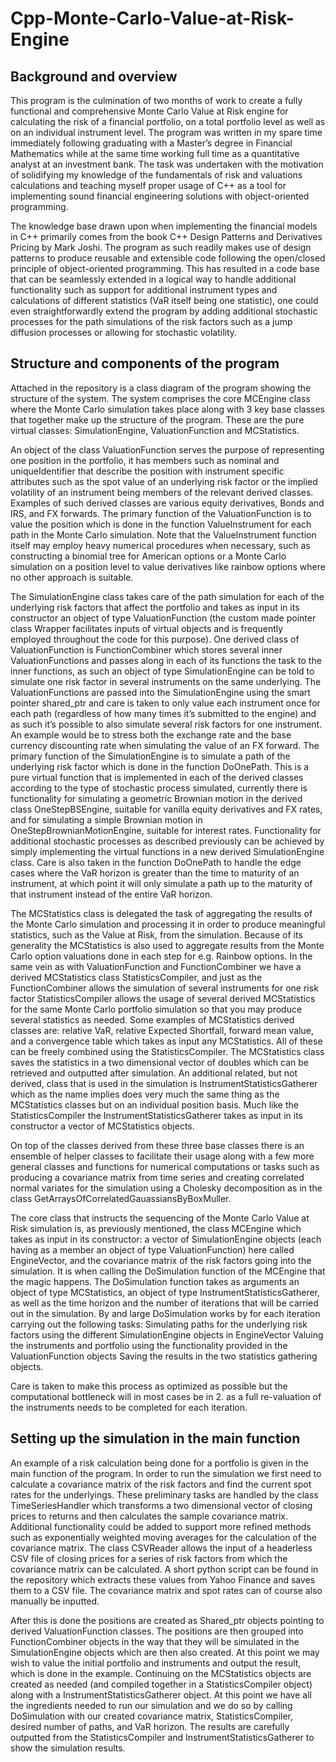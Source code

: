 # Cpp-Monte-Carlo-Value-at-Risk-Engine

## Background and overview

This program is the culmination of two months of work to create a fully functional and comprehensive Monte Carlo Value at Risk engine for calculating the risk of a financial portfolio, on a total portfolio level as well as on an individual instrument level. The program was written in my spare time immediately following graduating with a Master’s degree in Financial Mathematics while at the same time working full time as a quantitative analyst at an investment bank. The task was undertaken with the motivation of solidifying my knowledge of the fundamentals of risk and valuations calculations and teaching myself proper usage of C++ as a tool for implementing sound financial engineering solutions with object-oriented programming.

The knowledge base drawn upon when implementing the financial models in C++ primarily comes from the book C++ Design Patterns and Derivatives Pricing by Mark Joshi. The program as such readily makes use of design patterns to produce reusable and extensible code following the open/closed principle of object-oriented programming. This has resulted in a code base that can be seamlessly extended in a logical way to handle additional functionality such as support for additional instrument types and calculations of different statistics (VaR itself being one statistic), one could even straightforwardly extend the program by adding additional stochastic processes for the path simulations of the risk factors such as a jump diffusion processes or allowing for stochastic volatility.

## Structure and components of the program

Attached in the repository is a class diagram of the program showing the structure of the system. The system comprises the core MCEngine class where the Monte Carlo simulation takes place along with 3 key base classes that together make up the structure of the program. These are the pure virtual classes: SimulationEngine, ValuationFunction and MCStatistics. 

An object of the class ValuationFunction serves the purpose of representing one position in the portfolio, it has members such as nominal and uniqueIdentifier that describe the position with instrument specific attributes such as the spot value of an underlying risk factor or the implied volatility of an instrument being members of the relevant derived classes. Examples of such derived classes are various equity derivatives, Bonds and IRS, and FX forwards. The primary function of the ValuationFunction is to value the position which is done in the function ValueInstrument for each path in the Monte Carlo simulation. Note that the ValueInstrument function itself may employ heavy numerical procedures when necessary, such as constructing a binomial tree for American options or a Monte Carlo simulation on a position level to value derivatives like rainbow options where no other approach is suitable.

The SimulationEngine class takes care of the path simulation for each of the underlying risk factors that affect the portfolio and takes as input in its constructor an object of type ValuationFunction (the custom made pointer class Wrapper facilitates inputs of virtual objects and is frequently employed throughout the code for this purpose). One derived class of ValuationFunction is FunctionCombiner which stores several inner ValuationFunctions and passes along in each of its functions the task to the inner functions, as such an object of type SimulationEngine can be told to simulate one risk factor in several instruments on the same underlying. The ValuationFunctions are passed into the SimulationEngine using the smart pointer shared_ptr and care is taken to only value each instrument once for each path (regardless of how many times it’s submitted to the engine) and as such it’s possible to also simulate several risk factors for one instrument. An example would be to stress both the exchange rate and the base currency discounting rate when simulating the value of an FX forward. The primary function of the SimulationEngine is to simulate a path of the underlying risk factor which is done in the function DoOnePath. This is a pure virtual function that is implemented in each of the derived classes according to the type of stochastic process simulated, currently there is functionality for simulating a geometric Brownian motion in the derived class OneStepBSEngine, suitable for vanilla equity derivatives and FX rates, and for simulating a simple Brownian motion in OneStepBrownianMotionEngine, suitable for interest rates. Functionality for additional stochastic processes as described previously can be achieved by simply implementing the virtual functions in a new derived SimulationEngine class. Care is also taken in the function DoOnePath to handle the edge cases where the VaR horizon is greater than the time to maturity of an instrument, at which point it will only simulate a path up to the maturity of that instrument instead of the entire VaR horizon.

The MCStatistics class is delegated the task of aggregating the results of the Monte Carlo simulation and processing it in order to produce meaningful statistics, such as the Value at Risk, from the simulation. Because of its generality the MCStatistics is also used to aggregate results from the Monte Carlo option valuations done in each step for e.g. Rainbow options. In the same vein as with ValuationFunction and FunctionCombiner we have a derived MCStatistics class StatisticsCompiler, and just as the FunctionCombiner allows the simulation of several instruments for one risk factor StatisticsCompiler allows the usage of several derived MCStatistics for the same Monte Carlo portfolio simulation so that you may produce several statistics as needed. Some examples of MCStatistics derived classes are: relative VaR, relative Expected Shortfall, forward mean value, and a convergence table which takes as input any MCStatistics. All of these can be freely combined using the StatisticsCompiler. The MCStatistics class saves the statistics in a two dimensional vector of doubles which can be retrieved and outputted after simulation. An additional related, but not derived, class that is used in the simulation is InstrumentStatisticsGatherer which as the name implies does very much the same thing as the MCStatistics classes but on an individual position basis. Much like the StatisticsCompiler the InstrumentStatisticsGatherer takes as input in its constructor a vector of MCStatistics objects.

On top of the classes derived from these three base classes there is an ensemble of helper classes to facilitate their usage along with a few more general classes and functions for numerical computations or tasks such as producing a covariance matrix from time series and creating correlated normal variates for the simulation using a Cholesky decomposition as in the class GetArraysOfCorrelatedGauassiansByBoxMuller.

The core class that instructs the sequencing of the Monte Carlo Value at Risk simulation is, as previously mentioned, the class MCEngine which takes as input in its constructor: a vector of SimulationEngine objects (each having as a member an object of type ValuationFunction) here called EngineVector, and the covariance matrix of the risk factors going into the simulation. It is when calling the DoSimulation function of the MCEngine that the magic happens. The DoSimulation function takes as arguments an object of type MCStatistics, an object of type InstrumentStatisticsGatherer, as well as the time horizon and the number of iterations that will be carried out in the simulation. By and large DoSimulation works by for each iteration carrying out the following tasks:
Simulating paths for the underlying risk factors using the different SimulationEngine objects in EngineVector
Valuing the instruments and portfolio using the functionality provided in the ValuationFunction objects
Saving the results in the two statistics gathering objects.

Care is taken to make this process as optimized as possible but the computational bottleneck will in most cases be in 2. as a full re-valuation of the instruments needs to be completed for each iteration.

## Setting up the simulation in the main function

An example of a risk calculation being done for a portfolio is given in the main function of the program. In order to run the simulation we first need to calculate a covariance matrix of the risk factors and find the current spot rates for the underlyings. These preliminary tasks are handled by the class TimeSeriesHandler which transforms a two dimensional vector of closing prices to returns and then calculates the sample covariance matrix. Additional functionality could be added to support more refined methods such as exponentially weighted moving averages for the calculation of the covariance matrix. The class CSVReader allows the input of a headerless CSV file of closing prices for a series of risk factors from which the covariance matrix can be calculated. A short python script can be found in the repository which extracts these values from Yahoo Finance and saves them to a CSV file. The covariance matrix and spot rates can of course also manually be inputted.

After this is done the positions are created as Shared_ptr objects pointing to derived ValuationFunction classes. The positions are then grouped into FunctionCombiner objects in the way that they will be simulated in the SimulationEngine objects which are then also created.
At this point we may wish to value the initial portfolio and instruments and output the result, which is done in the example. Continuing on the MCStatistics objects are created as needed (and compiled together in a StatisticsCompiler object) along with a InstrumentStatisticsGatherer object. At this point we have all the ingredients needed to run our simulation and we do so by calling DoSimulation with our created covariance matrix, StatisticsCompiler, desired number of paths, and VaR horizon. The results are carefully outputted from the StatisticsCompiler and InstrumentStatisticsGatherer to show the simulation results.
